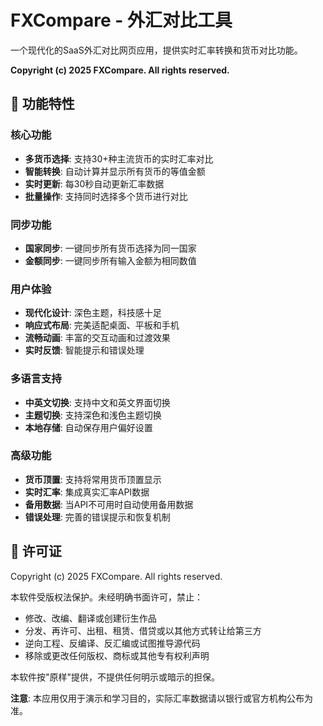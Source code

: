 # FXCompare - 外汇对比工具

一个现代化的SaaS外汇对比网页应用，提供实时汇率转换和货币对比功能。

**Copyright (c) 2025 FXCompare. All rights reserved.**

## 🌟 功能特性

### 核心功能
- **多货币选择**: 支持30+种主流货币的实时汇率对比
- **智能转换**: 自动计算并显示所有货币的等值金额
- **实时更新**: 每30秒自动更新汇率数据
- **批量操作**: 支持同时选择多个货币进行对比

### 同步功能
- **国家同步**: 一键同步所有货币选择为同一国家
- **金额同步**: 一键同步所有输入金额为相同数值

### 用户体验
- **现代化设计**: 深色主题，科技感十足
- **响应式布局**: 完美适配桌面、平板和手机
- **流畅动画**: 丰富的交互动画和过渡效果
- **实时反馈**: 智能提示和错误处理

### 多语言支持
- **中英文切换**: 支持中文和英文界面切换
- **主题切换**: 支持深色和浅色主题切换
- **本地存储**: 自动保存用户偏好设置

### 高级功能
- **货币顶置**: 支持将常用货币顶置显示
- **实时汇率**: 集成真实汇率API数据
- **备用数据**: 当API不可用时自动使用备用数据
- **错误处理**: 完善的错误提示和恢复机制

## 📄 许可证

Copyright (c) 2025 FXCompare. All rights reserved.

本软件受版权法保护。未经明确书面许可，禁止：
- 修改、改编、翻译或创建衍生作品
- 分发、再许可、出租、租赁、借贷或以其他方式转让给第三方
- 逆向工程、反编译、反汇编或试图推导源代码
- 移除或更改任何版权、商标或其他专有权利声明

本软件按"原样"提供，不提供任何明示或暗示的担保。

**注意**: 本应用仅用于演示和学习目的，实际汇率数据请以银行或官方机构公布为准。